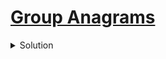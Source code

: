 # [Group Anagrams](https://leetcode.com/problems/group-anagrams/)

<details>
<summary>
Solution
</summary>

## Approach

### Maps + sorting

Algorithm

1. Loop through the given vector of string
2. use the sorted ith string as the key and set the ith string as the value
3. return the map in the required form

Time complexity

$`O(mn\log(n))`$ n is average length of strings, m is the number of given strings

Space complexity

$`O(m)`$ m is the number of strings (only considering the map created)

```c++
class Solution {
public:
    vector<vector<string>> groupAnagrams(vector<string>& strs) {
        unordered_map<string, vector<string>> m;
        vector<vector<string>> ans;
        for(auto s : strs)
        {
            string t = s;
            sort(s.begin(), s.end());
            m[s].push_back(t);
        }
        for(auto i : m)
            ans.push_back(i.second);
        return ans;
    }
};
```

</details>